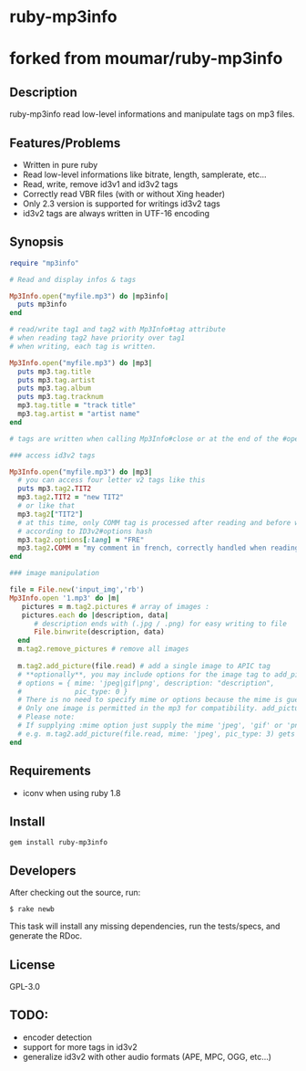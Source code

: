 # ruby-mp3info
# forked from moumar/ruby-mp3info

## Description

ruby-mp3info read low-level informations and manipulate tags on mp3 files.

## Features/Problems

* Written in pure ruby 
* Read low-level informations like bitrate, length, samplerate, etc...
* Read, write, remove id3v1 and id3v2 tags
* Correctly read VBR files (with or without Xing header)
* Only 2.3 version is supported for writings id3v2 tags
* id3v2 tags are always written in UTF-16 encoding

## Synopsis

```ruby
require "mp3info"

# Read and display infos & tags

Mp3Info.open("myfile.mp3") do |mp3info|
  puts mp3info
end

# read/write tag1 and tag2 with Mp3Info#tag attribute
# when reading tag2 have priority over tag1
# when writing, each tag is written.

Mp3Info.open("myfile.mp3") do |mp3|
  puts mp3.tag.title   
  puts mp3.tag.artist   
  puts mp3.tag.album
  puts mp3.tag.tracknum
  mp3.tag.title = "track title"
  mp3.tag.artist = "artist name"
end

# tags are written when calling Mp3Info#close or at the end of the #open block

### access id3v2 tags

Mp3Info.open("myfile.mp3") do |mp3|
  # you can access four letter v2 tags like this
  puts mp3.tag2.TIT2
  mp3.tag2.TIT2 = "new TIT2"
  # or like that
  mp3.tag2["TIT2"]
  # at this time, only COMM tag is processed after reading and before writing
  # according to ID3v2#options hash
  mp3.tag2.options[:lang] = "FRE"
  mp3.tag2.COMM = "my comment in french, correctly handled when reading and writing"
end

### image manipulation

file = File.new('input_img','rb')
Mp3Info.open '1.mp3' do |m|
   pictures = m.tag2.pictures # array of images :
   pictures.each do |description, data|
      # description ends with (.jpg / .png) for easy writing to file     
      File.binwrite(description, data) 
  end
  m.tag2.remove_pictures # remove all images
  
  m.tag2.add_picture(file.read) # add a single image to APIC tag
  # **optionally**, you may include options for the image tag to add_picture():
  # options = { mime: 'jpeg|gif|png', description: "description",
  #             pic_type: 0 }
  # There is no need to specify mime or options because the mime is guessed based on the input image
  # Only one image is permitted in the mp3 for compatibility. add_picture() overwrites all previous images.
  # Please note: 
  # If supplying :mime option just supply the mime 'jpeg', 'gif' or 'png', the code adds the "image/.." for you!
  # e.g. m.tag2.add_picture(file.read, mime: 'jpeg', pic_type: 3) gets a mime "image/jpeg"
end
```

## Requirements

* iconv when using ruby 1.8

## Install

    gem install ruby-mp3info

## Developers

After checking out the source, run:

    $ rake newb

This task will install any missing dependencies, run the tests/specs, and generate the RDoc.

## License

GPL-3.0

## TODO:

* encoder detection
* support for more tags in id3v2
* generalize id3v2 with other audio formats (APE, MPC, OGG, etc...)
